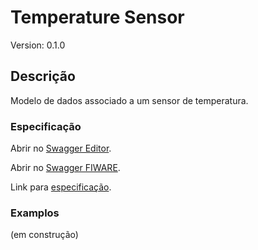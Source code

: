 # Temperature Sensor
Version: 0.1.0

## Descrição

Modelo de dados associado a um sensor de temperatura.
### Especificação

Abrir no [Swagger Editor](https://editor.swagger.io/?url=https://raw.githubusercontent.com/jpcoelhoATipbDOTpt/MAN4HEALTH/main/DataModel/Hardware/Temperature/swagger.yaml).

Abrir no [Swagger FIWARE](https://swagger.lab.fiware.org/?url=https://raw.githubusercontent.com/jpcoelhoATipbDOTpt/MAN4HEALTH/main/DataModel/Hardware/Temperature/swagger.yaml).

Link para [especificação](https://github.com/jpcoelhoATipbDOTpt/MAN4HEALTH/blob/main/DataModel/Hardware/Temperature/datamodels.md).

### Examplos
(em construção)

